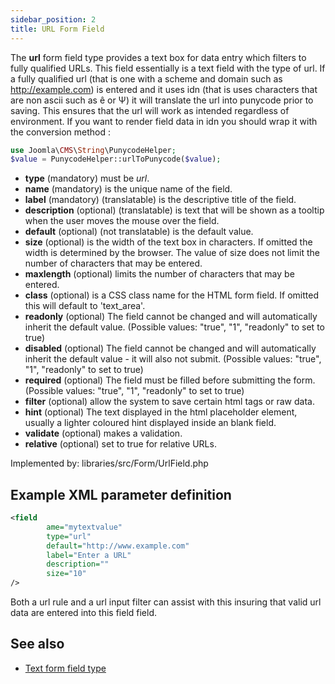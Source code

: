 ```yaml
---
sidebar_position: 2
title: URL Form Field
---
```



The **url** form field type provides a text box for data entry which filters to fully qualified URLs. This field essentially is a text field with the type of url. If a fully qualified url (that is one with a scheme and domain such as http://example.com) is entered and it uses idn (that is uses characters that are non ascii such as ê or Ψ) it will translate the url into punycode prior to saving. This ensures that the url will work as intended regardless of environment. If you want to render field data in idn you should wrap it with the conversion method :
```php
use Joomla\CMS\String\PunycodeHelper;
$value = PunycodeHelper::urlToPunycode($value);
```

- **type** (mandatory) must be *url*.
- **name** (mandatory) is the unique name of the field.
- **label** (mandatory) (translatable) is the descriptive title of the field.
- **description** (optional) (translatable) is text that will be shown as a tooltip when the user moves the mouse over the field.
- **default** (optional) (not translatable) is the default value.
- **size** (optional) is the width of the text box in characters. If omitted the width is determined by the browser. The value of size does not limit the number of characters that may be entered.
- **maxlength** (optional) limits the number of characters that may be entered.
- **class** (optional) is a CSS class name for the HTML form field. If omitted this will default to 'text_area'.
- **readonly** (optional) The field cannot be changed and will automatically inherit the default value. (Possible values: "true", "1", "readonly" to set to true)
- **disabled** (optional) The field cannot be changed and will automatically inherit the default value - it will also not submit. (Possible values: "true", "1", "readonly" to set to true)
- **required** (optional) The field must be filled before submitting the form. (Possible values: "true", "1", "readonly" to set to true)
- **filter** (optional) allow the system to save certain html tags or raw data.
- **hint** (optional) The text displayed in the html placeholder element, usually a lighter coloured hint displayed inside an blank field.
- **validate** (optional) makes a validation.
- **relative** (optional) set to true for relative URLs.

Implemented by: libraries/src/Form/UrlField.php

## Example XML parameter definition

```xml
<field
        ame="mytextvalue" 
        type="url" 
        default="http://www.example.com" 
        label="Enter a URL" 
        description="" 
        size="10"
/>
```
Both a url rule and a url input filter can assist with this insuring that valid url data are entered into this field field.
## See also
* [Text form field type](./text.md)